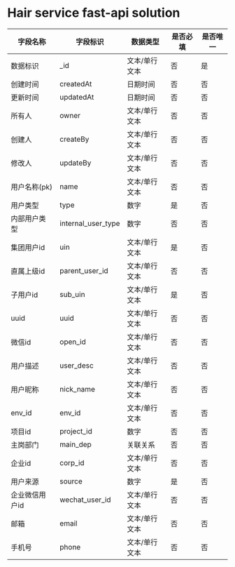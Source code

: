 # Hair service fast-api solution

| 字段名称     | 字段标识               | 数据类型    | 是否必填 | 是否唯一 |
|----------|--------------------|---------|------|------|
| 数据标识     | _id                | 文本/单行文本 | 否    | 是    |
| 创建时间     | createdAt          | 日期时间    | 否    | 否    |
| 更新时间     | updatedAt          | 日期时间    | 否    | 否    |
| 所有人      | owner              | 文本/单行文本 | 否    | 否    |
| 创建人      | createBy           | 文本/单行文本 | 否    | 否    |
| 修改人      | updateBy           | 文本/单行文本 | 否    | 否    |
| 用户名称(pk) | name               | 文本/单行文本 | 否    | 否    |
| 用户类型     | type               | 数字      | 是    | 否    |
| 内部用户类型   | internal_user_type | 数字      | 否    | 否    |
| 集团用户id   | uin                | 文本/单行文本 | 是    | 否    |
| 直属上级id   | parent_user_id     | 文本/单行文本 | 否    | 否    |          
| 子用户id    | sub_uin            | 文本/单行文本 | 是    | 否    |
| uuid     | uuid               | 文本/单行文本 | 否    | 否    |
| 微信id     | open_id            | 文本/单行文本 | 否    | 否    |
| 用户描述     | user_desc          | 文本/单行文本 | 否    | 否    |
| 用户昵称     | nick_name          | 文本/单行文本 | 否    | 否    |
| env_id   | env_id             | 文本/单行文本 | 否    | 否    |
| 项目id     | project_id         | 数字      | 否    | 否    |
| 主岗部门     | main_dep           | 关联关系    | 否    | 否    |
| 企业id     | corp_id            | 文本/单行文本 | 否    | 否    |
| 用户来源     | source             | 数字      | 是    | 否    |
| 企业微信用户id | wechat_user_id     | 文本/单行文本 | 否    | 否    |
| 邮箱       | email              | 文本/单行文本 | 否    | 否    |
| 手机号      | phone              | 文本/单行文本 | 否    | 否    |
